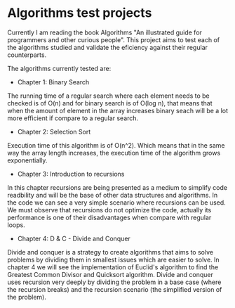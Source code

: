 # Algorithms test projects

Currently I am reading the book Algorithms "An illustrated guide for programmers and other curious people". This project aims to test each of the algorithms studied and validate the eficiency against their regular counterparts.

The algorithms currently tested are:
- Chapter 1: Binary Search

The running time of a regular search where each element needs to be checked is of O(n) and for binary search is of O(log n), that means that when the amount of element in the array increases binary seach will be a lot more efficient if compare to a regular search.

- Chapter 2: Selection Sort

Execution time of this algorithm is of O(n^2). Which means that in the same way the array length increases, the execution time of the algorithm grows exponentially.

- Chapter 3: Introduction to recursions

In this chapter recursions are being presented as a medium to simplify code readbility and will be the base of other data structures and algorithms. In the code we can see a very simple scenario where recursions can be used. We must observe that recursions do not optimize the code, actually its performance is one of their disadvantages when compare with regular loops.

- Chapter 4: D & C - Divide and Conquer

Divide and conquer is a strategy to create algorithms that aims to solve problems by dividing them in smallest issues which are easier to solve. In chapter 4 we will see the implementation of Euclid's algorithm to find the Greatest Common Divisor and Quicksort algorithm.
Divide and conquer uses recursion very deeply by dividing the problem in a base case (where the recursion breaks) and the recursion scenario (the simplified version of the problem).